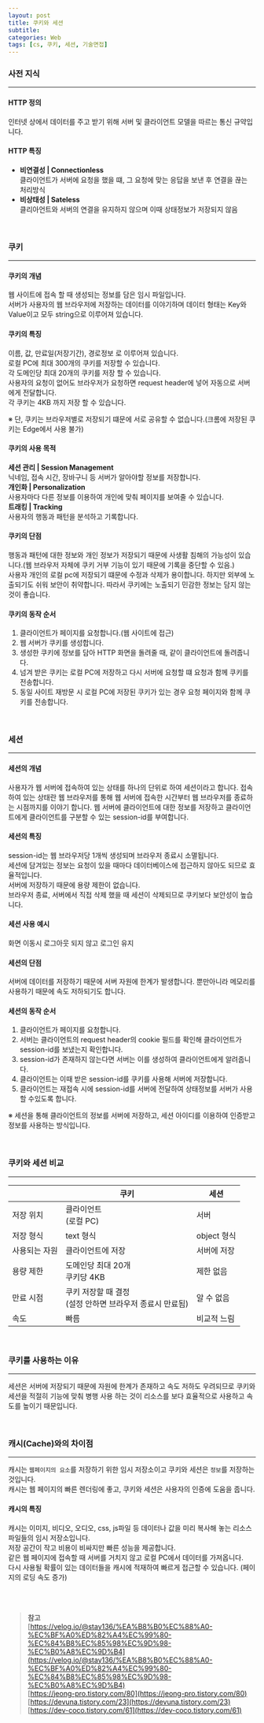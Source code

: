 ```yaml
---
layout: post
title: 쿠키와 세션
subtitle:
categories: Web
tags: [cs, 쿠키, 세션, 기술면접]
---
```


### 사전 지식

---

#### HTTP 정의

인터넷 상에서 데이터를 주고 받기 위해 서버 및 클라이언트 모델을 따르는 통신 규약입니다.

#### HTTP 특징

- **비연결성 | Connectionless**<br>
  클라이언트가 서버에 요청을 했을 떄, 그 요청에 맞는 응답을 보낸 후 연결을 끊는 처리방식
- **비상태성 | Sateless**<br>
  클리아언트와 서버의 연결을 유지하지 않으며 이때 상태정보가 저장되지 않음

<br>

### 쿠키

---

#### 쿠키의 개념

웹 사이트에 접속 할 때 생성되는 정보를 담은 임시 파일입니다.<br>
서버가 사용자의 웹 브라우저에 저장하는 데이터를 이야기하며 데이터 형태는 Key와 Value이고 모두 string으로 이루어져 있습니다.

#### 쿠키의 특징

이름, 값, 만료일(저장기간), 경로정보 로 이루어져 있습니다. <br>
로컬 PC에 최대 300개의 쿠키를 저장할 수 있습니다.<br>
각 도메인당 최대 20개의 쿠키를 저장 할 수 있습니다.<br>
사용자의 요청이 없어도 브라우저가 요청하면 request header에 넣어 자동으로 서버에게 전달합니다.<br>
각 쿠키는 4KB 까지 저장 할 수 있습니다.<br>

※ 단, 쿠키는 브라우저별로 저장되기 떄문에 서로 공유할 수 없습니다.(크롬에 저장된 쿠키는 Edge에서 사용 불가)

#### 쿠키의 사용 목적

**세션 관리 | Session Management**<br>
닉네임, 접속 시간, 장바구니 등 서버가 알아야할 정보를 저장합니다.<br>
**개인화 | Personalization**<br>
사용자마다 다른 정보를 이용하여 개인에 맞춰 페이지를 보여줄 수 있습니다.<br>
**트래킹 | Tracking**<br>
사용자의 행동과 패턴을 분석하고 기록합니다.<br>

#### 쿠키의 단점

행동과 패턴에 대한 정보와 개인 정보가 저장되기 때문에 사생활 침해의 가능성이 있습니다.(웹 브라우저 자체에 쿠키 거부 기능이 있기 때문에 기록을 중단할 수 있음.)<br>
사용자 개인의 로컬 pc에 저장되기 떄문에 수정과 삭제가 용이합니다. 하지만 외부에 노출되기도 쉬워 보안이 취약합니다. 따라서 쿠키에는 노출되기 민감한 정보는 담지 않는 것이 좋습니다.

#### 쿠키의 동작 순서

1. 클라이언트가 페이지를 요청합니다.(웹 사이트에 접근)
2. 웹 서버가 쿠키를 생성합니다.
3. 생성한 쿠키에 정보를 담아 HTTP 화면을 돌려줄 때, 같이 클라이언트에 돌려줍니다.
4. 넘겨 받은 쿠키는 로컬 PC에 저장하고 다시 서버에 요청할 떄 요청과 함께 쿠키를 전송합니다.
5. 동일 사이트 재방문 시 로컬 PC에 저장된 쿠키가 있는 경우 요청 페이지와 함께 쿠키를 전송합니다.

<br>

### 세션

---

#### 세션의 개념

사용자가 웹 서버에 접속하여 있는 상태를 하나의 단위로 하여 세션이라고 합니다.
접속하여 있는 상태란 웹 브라우저를 통해 웹 서버에 접속한 시간부터 웹 브라우저를 종료하는 시점까지를 이야기 합니다.
웹 서버에 클라이언트에 대한 정보를 저장하고 클라이언트에게 클라이언트를 구분할 수 있는 session-id를 부여합니다.

#### 세션의 특징

session-id는 웹 브라우저당 1개씩 생성되며 브라우저 종료시 소멸됩니다.<br>
세션에 담겨있는 정보는 요청이 있을 때마다 데이터베이스에 접근하지 않아도 되므로 효율적입니다.<br/>
서버에 저장하기 때문에 용량 제한이 없습니다.<br/>
브라우저 종료, 서버에서 직접 삭제 했을 때 세션이 삭제되므로 쿠키보다 보안성이 높습니다.

#### 세션 사용 예시

화면 이동시 로그아웃 되지 않고 로그인 유지

#### 세션의 단점

서버에 데이터를 저장하기 때문에 서버 자원에 한계가 발생합니다. 뿐만아니라 메모리를 사용하기 때문에 속도 저하되기도 합니다.

#### 세션의 동작 순서

1. 클라이언트가 페이지를 요청합니다.
2. 서버는 클라이언트의 request header의 cookie 필드를 확인해 클라이언트가 session-id를 보냈는지 확인합니다.
3. session-id가 존재하지 않는다면 서버는 이를 생성하여 클라이언트에게 알려줍니다.
4. 클라이언트는 이때 받은 session-id를 쿠키를 사용해 서버에 저장합니다.
5. 클라이언트는 재접속 시에 session-id를 서버에 전달하여 상태정보를 서버가 사용할 수있도록 합니다.

※ 세션을 통해 클라이언트의 정보를 서버에 저장하고, 세션 아이디를 이용하여 인증받고 정보를 사용하는 방식입니다.

<br>

### 쿠키와 세션 비교

---

|               | 쿠키                                                        | 세션        |
| ------------- | ----------------------------------------------------------- | ----------- |
| 저장 위치     | 클라이언트<br>(로컬 PC)                                     | 서버        |
| 저장 형식     | text 형식                                                   | object 형식 |
| 사용되는 자원 | 클라이언트에 저장                                           | 서버에 저장 |
| 용량 제한     | 도메인당 최대 20개<br>쿠키당 4KB                            | 제한 없음   |
| 만료 시점     | 쿠키 저장할 때 결정<br>(설정 안하면 브라우저 종료시 만료됨) | 알 수 없음  |
| 속도          | 빠름                                                        | 비교적 느림 |

<br>

### 쿠키를 사용하는 이유

---

세션은 서버에 저장되기 때문에 자원에 한계가 존재하고 속도 저하도 우려되므로 쿠키와 세션을 적절히 기능에 맞춰 병행 사용 하는 것이 리소스를 보다 효율적으로 사용하고 속도를 높이기 때문입니다.

<br>

### 캐시(Cache)와의 차이점

---

캐시는 `웹페이지의 요소`를 저장하기 위한 임시 저장소이고 쿠키와 세션은 `정보`를 저장하는 것입니다. <br>
캐시는 웹 페이지의 빠른 렌더링에 좋고, 쿠키와 세션은 사용자의 인증에 도움을 줍니다.

#### 캐시의 특징

캐시는 이미지, 비디오, 오디오, css, js파일 등 데이터나 값을 미리 복사해 놓는 리소스 파일들의 임시 저장소입니다.<br>
저장 공간이 작고 비용이 비싸지만 빠른 성능을 제공합니다.<br>
같은 웹 페이지에 접속할 때 서버를 거치지 않고 로컬 PC에서 데이터를 가져옵니다.<br>
다시 사용될 확률이 있는 데이터들을 캐시에 적재하여 빠르게 접근할 수 있습니다. (페이지의 로딩 속도 증가)<br>

<br>
<br>

> **참고**<br> [https://velog.io/@stay136/%EA%B8%B0%EC%88%A0-%EC%BF%A0%ED%82%A4%EC%99%80-%EC%84%B8%EC%85%98%EC%9D%98-%EC%B0%A8%EC%9D%B4](https://velog.io/@stay136/%EA%B8%B0%EC%88%A0-%EC%BF%A0%ED%82%A4%EC%99%80-%EC%84%B8%EC%85%98%EC%9D%98-%EC%B0%A8%EC%9D%B4)<br> [https://jeong-pro.tistory.com/80](https://jeong-pro.tistory.com/80)<br> [https://devuna.tistory.com/23](https://devuna.tistory.com/23)<br> [https://dev-coco.tistory.com/61](https://dev-coco.tistory.com/61)
